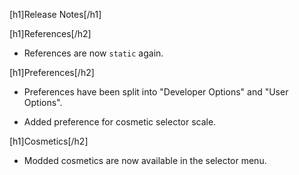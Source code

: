 [h1]Release Notes[/h1]

[h1]References[/h2]

* References are now `static` again.

[h1]Preferences[/h2]

* Preferences have been split into "Developer Options" and "User Options".
+ Added preference for cosmetic selector scale.

[h1]Cosmetics[/h2]

* Modded cosmetics are now available in the selector menu.
